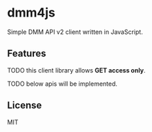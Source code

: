 # dmm4js
Simple DMM API v2 client written in JavaScript.

## Features

TODO this client library allows __GET access only__.

TODO below apis will be implemented.

## License
MIT
